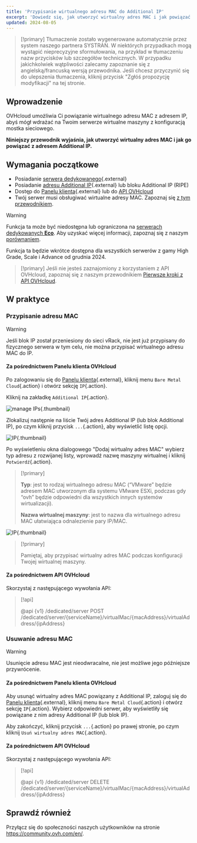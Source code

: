 ```yaml
---
title: 'Przypisanie wirtualnego adresu MAC do Additional IP'
excerpt: 'Dowiedz się, jak utworzyć wirtualny adres MAC i jak powiązać go z Additional IP'
updated: 2024-08-05
---
```


> [!primary]
> Tłumaczenie zostało wygenerowane automatycznie przez system naszego partnera SYSTRAN. W niektórych przypadkach mogą wystąpić nieprecyzyjne sformułowania, na przykład w tłumaczeniu nazw przycisków lub szczegółów technicznych. W przypadku jakichkolwiek wątpliwości zalecamy zapoznanie się z angielską/francuską wersją przewodnika. Jeśli chcesz przyczynić się do ulepszenia tłumaczenia, kliknij przycisk "Zgłóś propozycję modyfikacji" na tej stronie.
>

## Wprowadzenie

OVHcloud umożliwia Ci powiązanie wirtualnego adresu MAC z adresem IP, abyś mógł wdrażać na Twoim serwerze wirtualne maszyny z konfiguracją mostka sieciowego.

**Niniejszy przewodnik wyjaśnia, jak utworzyć wirtualny adres MAC i jak go powiązać z adresem Additional IP.**

## Wymagania początkowe

- Posiadanie [serwera dedykowanego](https://www.ovh.pl/serwery_dedykowane/){.external}
- Posiadanie [adresu Additional IP](/links/network/additional-ip){.external} lub bloku Additional IP (RIPE)
- Dostęp do [Panelu klienta](/links/manager){.external} lub do [API OVHcloud](https://api.ovh.com/)
- Twój serwer musi obsługiwać wirtualne adresy MAC. Zapoznaj się [z tym przewodnikiem](/pages/bare_metal_cloud/dedicated_servers/network_support_virtual_mac).

> [!warning]
> Funkcja ta może być niedostępna lub ograniczona na [serwerach dedykowanych **Eco**](/links/bare-metal/eco-about).
> Aby uzyskać więcej informacji, zapoznaj się z naszym [porównaniem](/links/bare-metal/eco-compare).
>
> Funkcja ta będzie wkrótce dostępna dla wszystkich serwerów z gamy High Grade, Scale i Advance od grudnia 2024.

> [!primary]
> Jeśli nie jesteś zaznajomiony z korzystaniem z API OVHcloud, zapoznaj się z naszym przewodnikiem [Pierwsze kroki z API OVHcloud](/pages/manage_and_operate/api/first-steps).

## W praktyce

### Przypisanie adresu MAC

> [!warning]
>
> Jeśli blok IP został przeniesiony do sieci vRack, nie jest już przypisany do fizycznego serwera w tym celu, nie można przypisać wirtualnego adresu MAC do IP.
>

#### Za pośrednictwem Panelu klienta OVHcloud

Po zalogowaniu się do [Panelu klienta](/links/manager){.external}, kliknij menu `Bare Metal Cloud`{.action} i otwórz sekcję `IP`{.action}.

Kliknij na zakładkę `Additional IP`{.action}.

![manage IPs](images/manageIPs2022.png){.thumbnail}

Zlokalizuj następnie na liście Twój adres Additional IP (lub blok Additional IP), po czym kliknij przycisk `...`{.action}, aby wyświetlić listę opcji.

![IP](images/addvmac.png){.thumbnail}

Po wyświetleniu okna dialogowego "Dodaj wirtualny adres MAC" wybierz typ adresu z rozwijanej listy, wprowadź nazwę maszyny wirtualnej i kliknij `Potwierdź`{.action}.

> [!primary]
>
> **Typ**: jest to rodzaj wirtualnego adresu MAC (“VMware” będzie adresem MAC utworzonym dla systemu VMware ESXi, podczas gdy “ovh” będzie odpowiedni dla wszystkich innych systemów wirtualizacji).
>
> **Nazwa wirtualnej maszyny**: jest to nazwa dla wirtualnego adresu MAC ułatwiająca odnalezienie pary IP/MAC.
>

![IP](images/addvmac2.png){.thumbnail}

> [!primary]
>
> Pamiętaj, aby przypisać wirtualny adres MAC podczas konfiguracji Twojej wirtualnej maszyny.
> 

#### Za pośrednictwem API OVHcloud

Skorzystaj z następującego wywołania API:

> [!api]
>
> @api {v1} /dedicated/server POST /dedicated/server/{serviceName}/virtualMac/{macAddress}/virtualAddress/{ipAddress}

### Usuwanie adresu MAC

> [!warning]
>
> Usunięcie adresu MAC jest nieodwracalne, nie jest możliwe jego późniejsze przywrócenie.
>

#### Za pośrednictwem Panelu klienta OVHcloud

Aby usunąć wirtualny adres MAC powiązany z Additional IP, zaloguj się do [Panelu klienta](/links/manager){.external}, kliknij menu `Bare Metal Cloud`{.action} i otwórz sekcję `IP`{.action}. Wybierz odpowiedni serwer, aby wyświetliły się powiązane z nim adresy Additional IP (lub blok IP).

Aby zakończyć, kliknij przycisk `...`{.action} po prawej stronie, po czym kliknij `Usuń wirtualny adres MAC`{.action}.

#### Za pośrednictwem API OVHcloud

Skorzystaj z następującego wywołania API:

> [!api]
>
> @api {v1} /dedicated/server DELETE /dedicated/server/{serviceName}/virtualMac/{macAddress}/virtualAddress/{ipAddress}
>

## Sprawdź również

Przyłącz się do społeczności naszych użytkowników na stronie <https://community.ovh.com/en/>.